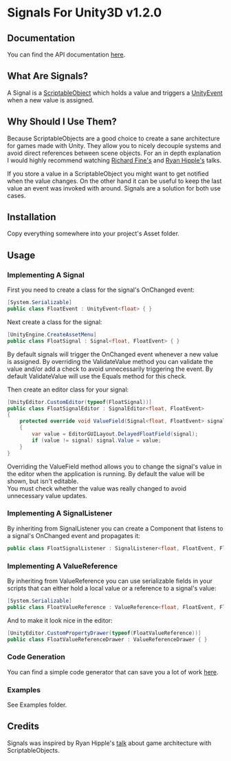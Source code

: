 # Signals For Unity3D v1.2.0
## Documentation
You can find the API documentation [here](https://jheiling.github.io/unity-signals/).
## What Are Signals?
A Signal is a [ScriptableObject](https://docs.unity3d.com/ScriptReference/ScriptableObject.html) which holds a value and triggers a [UnityEvent](https://docs.unity3d.com/ScriptReference/Events.UnityEvent_1.html) when a new value is assigned.
## Why Should I Use Them?
Because ScriptableObjects are a good choice to create a sane architecture for games made with Unity.
They allow you to nicely decouple systems and avoid direct references between scene objects.
For an in depth explanation I would highly recommend watching [Richard Fine's](https://www.youtube.com/watch?v=6vmRwLYWNRo) and [Ryan Hipple's](https://www.youtube.com/watch?v=raQ3iHhE_Kk) talks.

If you store a value in a ScriptableObject you might want to get notified when the value changes.
On the other hand it can be useful to keep the last value an event was invoked with around.
Signals are a solution for both use cases.
## Installation
Copy everything somewhere into your project's Asset folder.
## Usage
### Implementing A Signal
First you need to create a class for the signal's OnChanged event:
```c#
[System.Serializable]
public class FloatEvent : UnityEvent<float> { }
```

Next create a class for the signal:
```c#
[UnityEngine.CreateAssetMenu]
public class FloatSignal : Signal<float, FloatEvent> { }
```
By default signals will trigger the OnChanged event whenever a new value is assigned.
By overriding the ValidateValue method you can validate the value and/or add a check to avoid unnecessarily triggering the event.
By default ValidateValue will use the Equals method for this check.

Then create an editor class for your signal:
```c#
[UnityEditor.CustomEditor(typeof(FloatSignal))]
public class FloatSignalEditor : SignalEditor<float, FloatEvent>
{
    protected override void ValueField(Signal<float, FloatEvent> signal)
    {
        var value = EditorGUILayout.DelayedFloatField(signal);
        if (value != signal) signal.Value = value;
    }
}
```
Overriding the ValueField method allows you to change the signal's value in the editor when the application is running.
By default the value will be shown, but isn't editable.  
You must check whether the value was really changed to avoid unnecessary value updates.
### Implementing A SignalListener
By inheriting from SignalListener you can create a Component that listens to a signal's OnChanged event and propagates it:
```c#
public class FloatSignalListener : SignalListener<float, FloatEvent, FloatSignal> { }
```
### Implementing A ValueReference
By inheriting from ValueReference you can use serializable fields in your scripts that can either hold a local value or a reference to a signal's value:
```c#
[System.Serializable]
public class FloatValueReference : ValueReference<float, FloatEvent, FloatSignal> { }
```

And to make it look nice in the editor:
```c#
[UnityEditor.CustomPropertyDrawer(typeof(FloatValueReference))]
public class FloatValueReferenceDrawer : ValueReferenceDrawer { }
```
### Code Generation
You can find a simple code generator that can save you a lot of work [here](https://github.com/jheiling/unity-signals-generator).
### Examples
See Examples folder.
## Credits
Signals was inspired by Ryan Hipple's [talk](https://www.youtube.com/watch?v=raQ3iHhE_Kk) about game architecture with ScriptableObjects.
